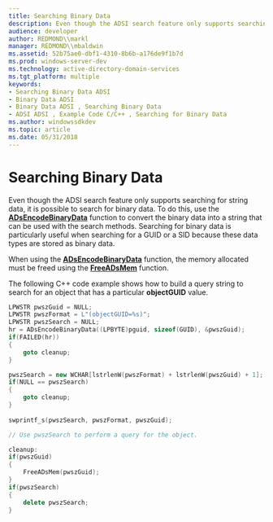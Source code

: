 ```yaml
---
title: Searching Binary Data
description: Even though the ADSI search feature only supports searching for string data, it is possible to search for binary data.
audience: developer
author: REDMOND\\markl
manager: REDMOND\\mbaldwin
ms.assetid: 52b75ae0-dbf1-4310-8b6b-a176de9f1b7d
ms.prod: windows-server-dev
ms.technology: active-directory-domain-services
ms.tgt_platform: multiple
keywords:
- Searching Binary Data ADSI
- Binary Data ADSI
- Binary Data ADSI , Searching Binary Data
- ADSI ADSI , Example Code C/C++ , Searching for Binary Data
ms.author: windowssdkdev
ms.topic: article
ms.date: 05/31/2018
---
```


# Searching Binary Data

Even though the ADSI search feature only supports searching for string data, it is possible to search for binary data. To do this, use the [**ADsEncodeBinaryData**](/windows/desktop/api/Adshlp/nf-adshlp-adsencodebinarydata) function to convert the binary data into a string that can be used with the search methods. Searching for binary data is particularly useful when searching for a GUID or a SID because these data types are stored as binary data.

When using the [**ADsEncodeBinaryData**](/windows/desktop/api/Adshlp/nf-adshlp-adsencodebinarydata) function, the memory allocated must be freed using the [**FreeADsMem**](/windows/desktop/api/Adshlp/nf-adshlp-freeadsmem) function.

The following C++ code example shows how to build a query string to search for an object that has a particular **objectGUID** value.


```C++
LPWSTR pwszGuid = NULL;
LPWSTR pwszFormat = L"(objectGUID=%s)";
LPWSTR pwszSearch = NULL;
hr = ADsEncodeBinaryData((LPBYTE)pguid, sizeof(GUID), &pwszGuid);
if(FAILED(hr))
{
    goto cleanup;
}

pwszSearch = new WCHAR[lstrlenW(pwszFormat) + lstrlenW(pwszGuid) + 1];
if(NULL == pwszSearch)
{
    goto cleanup;
}
    
swprintf_s(pwszSearch, pwszFormat, pwszGuid);

// Use pwszSearch to perform a query for the object.

cleanup:    
if(pwszGuid)
{
    FreeADsMem(pwszGuid);
}
if(pwszSearch)
{
    delete pwszSearch;
}

```



 

 




